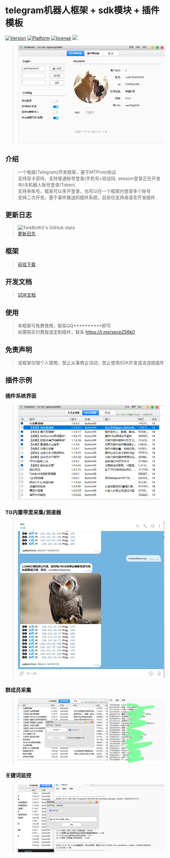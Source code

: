 # telegram机器人框架 + sdk模块 + 插件模板
[![Version](https://img.shields.io/badge/%e7%89%88%e6%9c%ac-latest-brightgreen.svg)](https://github.com/TeleBotKit/TeleBotKit/releases)
[![Platform](https://img.shields.io/badge/%e5%b9%b3%e5%8f%b0-%20Windows%20-brightgreen.svg)](https://github.com/TeleBotKit/TeleBotKit)
[![license](https://img.shields.io/badge/%e6%8e%88%e6%9d%83-%20%e5%85%8d%e8%b4%b9%20%7c%20%e4%bb%98%e8%b4%b9%20-brightgreen.svg?style=flat)](https://github.com/TeleBotKit/TeleBotKit)
![](https://komarev.com/ghpvc/?username=TeleBotKit&style=flat)


> ![主界面](src/1.png)   


## 介绍
> 一个电报(Telegram)开发框架，基于MTProto协议  
> 支持双卡双待，支持普通账号登录(手机号+验证码, session登录正在开发中)与机器人账号登录(Token)   
> 支持多账号，框架可以多开登录，也可以在一个框架内登录多个账号    
> 支持二次开发，基于事件推送的插件系统，目前仅支持易语言开发插件    
> 

## 更新日志
> ![TeleBotKit's GitHub stats](https://github-readme-stats.vercel.app/api?username=TeleBotKit)  
> [更新日志](/changelog.md)   

## 框架
> [前往下载](https://github.com/TeleBotKit/TeleBotKit/releases/latest)  

## 开发文档
> [SDK文档](/SDK-DOC.md)  

## 使用
> 本框架可免费使用，联系QQ**********即可    
> 如需购买付费版或定制插件，联系 https://t.me/secp256k0  
> 

## 免责声明
> 该框架仅限个人使用，禁止从事商业活动，禁止使用SDK开发违法违规插件  
> 


## 插件示例
### 插件系统界面  
> ![插件](src/2.png)   
### TG内置带里采集/测速器  
> ![插件](src/4.png)  
### 群成员采集  
> ![插件](src/5.png)  
### 关键词监控  
> ![插件](src/6.png)  